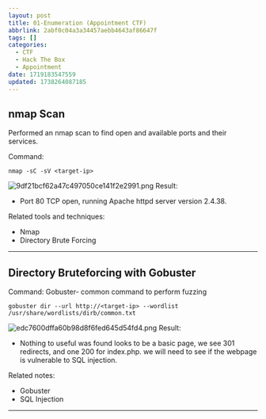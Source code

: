 ```yaml
---
layout: post
title: 01-Enumeration (Appointment CTF)
abbrlink: 2abf0c04a3a34457aebb4643af86647f
tags: []
categories:
  - CTF
  - Hack The Box
  - Appointment
date: 1719183547559
updated: 1738264087185
---
```


## nmap Scan

Performed an nmap scan to find open and available ports and their services.

Command:

```
nmap -sC -sV <target-ip>
```

![9df21bcf62a47c497050ce141f2e2991.png](/resources/e4eceb9f6789438baa4a7061de1fe06f.png)
Result:

- Port 80 TCP open, running Apache httpd server version 2.4.38.

Related tools and techniques:

- Nmap
- Directory Brute Forcing

***

## Directory Bruteforcing with Gobuster

Command:
Gobuster- common command to perform fuzzing

```
gobuster dir --url http://<target-ip> --wordlist /usr/share/wordlists/dirb/common.txt
```

![edc7600dffa60b98d8f6fed645d54fd4.png](/resources/28a11e567bce43a2afa08dbd4cf6c10f.png)
Result:

- Nothing to useful was found looks to be a basic page, we see 301 redirects, and one 200 for index.php. we will need to see if the webpage is vulnerable to SQL injection.

Related notes:

- Gobuster
- SQL Injection

***
